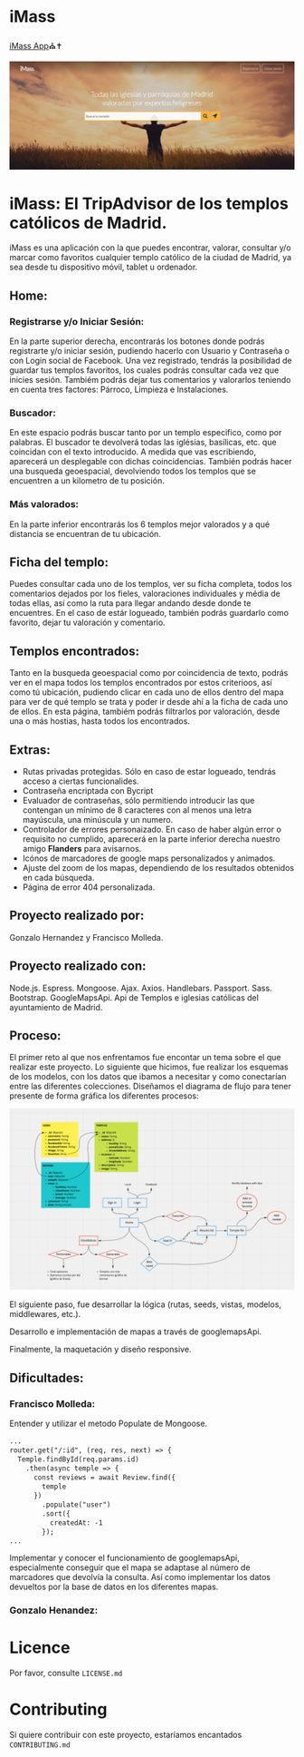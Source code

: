 # iMass

[iMass App](https://imass-app.herokuapp.com/)⛪️✝︎

![Home Img](public/images/home.png?raw=true)

# iMass: El TripAdvisor de los templos católicos de Madrid.

iMass es una aplicación con la que puedes encontrar, valorar, consultar y/o marcar como favoritos cualquier templo católico de la ciudad de Madrid, ya sea desde tu dispositivo móvil, tablet u ordenador.

## Home:

### Registrarse y/o Iniciar Sesión:

En la parte superior derecha, encontrarás los botones donde podrás registrarte y/o iniciar sesión, pudiendo hacerlo con Usuario y Contraseña o con Login social de Facebook. Una vez registrado, tendrás la posibilidad de guardar tus templos favoritos, los cuales podrás consultar cada vez que inicies sesión. Tambiém podrás dejar tus comentarios y valorarlos teniendo en cuenta tres factores: Párroco, Limpieza e Instalaciones.

### Buscador:

En este espacio podrás buscar tanto por un templo especifico, como por palabras. El buscador te devolverá todas las iglésias, basílicas, etc. que coincidan con el texto introducido. A medida que vas escribiendo, aparecerá un desplegable con dichas coincidencias.
También podrás hacer una busqueda geoespacial, devolviendo todos los templos que se encuentren a un kilometro de tu posición.

### Más valorados:

En la parte inferior encontrarás los 6 templos mejor valorados y a qué distancia se encuentran de tu ubicación.

## Ficha del templo:

Puedes consultar cada uno de los templos, ver su ficha completa, todos los comentarios dejados por los fieles, valoraciones individuales y média de todas ellas, así como la ruta para llegar andando desde donde te encuentres.
En el caso de estár logueado, también podrás guardarlo como favorito, dejar tu valoración y comentario.

## Templos encontrados:

Tanto en la busqueda geoespacial como por coincidencia de texto, podrás ver en el mapa todos los templos encontrados por estos criterioos, así como tú ubicación, pudiendo clicar en cada uno de ellos dentro del mapa para ver de qué templo se trata y poder ir desde ahí a la ficha de cada uno de ellos.
En esta página, tambiém podrás filtrarlos por valoración, desde una o más hostias, hasta todos los encontrados.

## Extras:

- Rutas privadas protegidas. Sólo en caso de estar logueado, tendrás acceso a ciertas funcionalides.
- Contraseña encriptada con Bycript
- Evaluador de contraseñas, sólo permitiendo introducir las que contengan un mínimo de 8 caracteres con al menos una letra mayúscula, una minúscula y un numero.
- Controlador de errores personaizado. En caso de haber algún error o requisito no cumplido, aparecerá en la parte inferior derecha nuestro amigo **Flanders** para avisarnos.
- Icónos de marcadores de google maps personalizados y animados.
- Ajuste del zoom de los mapas, dependiendo de los resultados obtenidos en cada búsqueda.
- Página de error 404 personalizada.

## Proyecto realizado por:

Gonzalo Hernandez y Francisco Molleda.

## Proyecto realizado con:

Node.js.
Espress.
Mongoose.
Ajax.
Axios.
Handlebars.
Passport.
Sass.
Bootstrap.
GoogleMapsApi.
Api de Templos e iglesias católicas del ayuntamiento de Madrid.

## Proceso:

El primer reto al que nos enfrentamos fue encontar un tema sobre el que realizar este proyecto.
Lo siguiente que hicimos, fue realizar los esquemas de los modelos, con los datos que ibamos a necesitar y como conectarían entre las diferentes colecciones. Diseñamos el diagrama de flujo para tener presente de forma gráfica los diferentes procesos:

![Diagrama flujo img](public/images/diagramadeflujo.png?raw=true)

El siguiente paso, fue desarrollar la lógica (rutas, seeds, vistas, modelos, middlewares, etc.).

Desarrollo e implementación de mapas a través de googlemapsApi.

Finalmente, la maquetación y diseño responsive.

## Dificultades:

### Francisco Molleda:

Entender y utilizar el metodo Populate de Mongoose.

```
...
router.get("/:id", (req, res, next) => {
  Temple.findById(req.params.id)
    .then(async temple => {
      const reviews = await Review.find({
        temple
      })
        .populate("user")
        .sort({
          createdAt: -1
        });
...
```

Implementar y conocer el funcionamiento de googlemapsApi, especialmente conseguir que el mapa se adaptase al número de marcadores que devolvía la consulta. Así como implementar los datos devueltos por la base de datos en los diferentes mapas.

### Gonzalo Henandez:

# Licence

Por favor, consulte `LICENSE.md`

# Contributing

Si quiere contribuir con este proyecto, estaríamos encantados `CONTRIBUTING.md`
